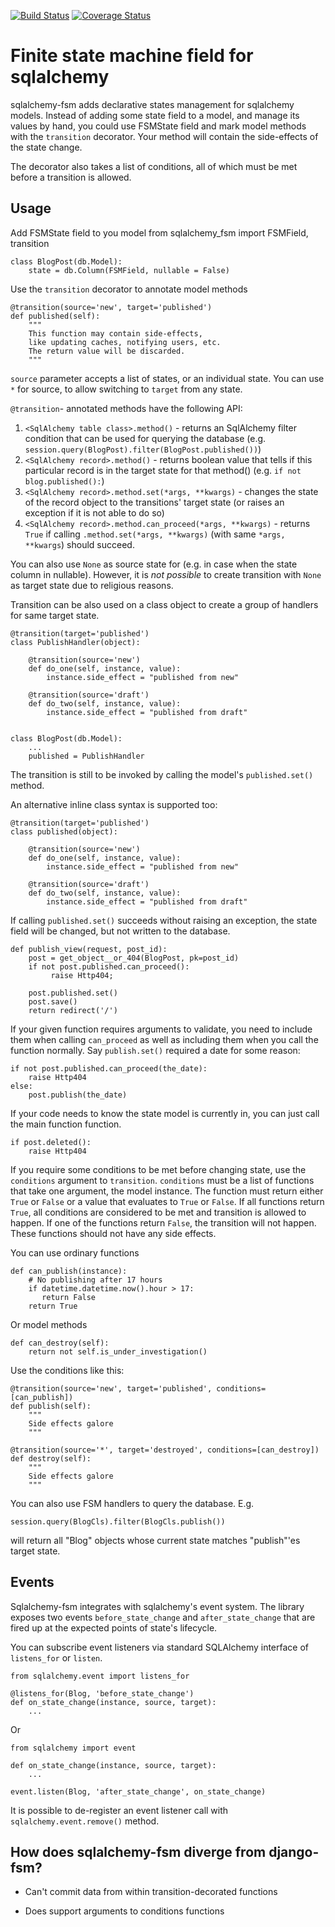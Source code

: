 [![Build Status](https://travis-ci.org/VRGhost/sqlalchemy-fsm.svg?branch=master)](https://travis-ci.org/VRGhost/sqlalchemy-fsm)
[![Coverage Status](https://coveralls.io/repos/github/VRGhost/sqlalchemy-fsm/badge.svg?branch=master)](https://coveralls.io/github/VRGhost/sqlalchemy-fsm?branch=master)

Finite state machine field for sqlalchemy
==============================================================

sqlalchemy-fsm adds declarative states management for sqlalchemy models.
Instead of adding some state field to a model, and manage its
values by hand, you could use FSMState field and mark model methods
with the `transition` decorator. Your method will contain the side-effects
of the state change.

The decorator also takes a list of conditions, all of which must be met
before a transition is allowed.

Usage
-----

Add FSMState field to you model
    from sqlalchemy_fsm import FSMField, transition

    class BlogPost(db.Model):
        state = db.Column(FSMField, nullable = False)


Use the `transition` decorator to annotate model methods

    @transition(source='new', target='published')
    def published(self):
        """
        This function may contain side-effects, 
        like updating caches, notifying users, etc.
        The return value will be discarded.
        """

`source` parameter accepts a list of states, or an individual state.
You can use `*` for source, to allow switching to `target` from any state.

`@transition`- annotated methods have the following API:
1. `<SqlAlchemy table class>.method()` - returns an SqlAlchemy filter condition that can be used for querying the database (e.g. `session.query(BlogPost).filter(BlogPost.published())`)
1. `<SqlAlchemy record>.method()` - returns boolean value that tells if this particular record is in the target state for that method() (e.g. `if not blog.published():`)
1. `<SqlAlchemy record>.method.set(*args, **kwargs)` - changes the state of the record object to the transitions' target state (or raises an exception if it is not able to do so)
1. `<SqlAlchemy record>.method.can_proceed(*args, **kwargs)` - returns `True` if calling `.method.set(*args, **kwargs)` (with same `*args, **kwargs`) should succeed.

You can also use `None` as source state for (e.g. in case when the state column in nullable).
However, it is _not possible_ to create transition with `None` as target state due to religious reasons.

Transition can be also used on a class object to create a group of handlers
for same target state.

    @transition(target='published')
    class PublishHandler(object):

        @transition(source='new')
        def do_one(self, instance, value):
            instance.side_effect = "published from new"

        @transition(source='draft')
        def do_two(self, instance, value):
            instance.side_effect = "published from draft"


    class BlogPost(db.Model):
        ...
        published = PublishHandler

The transition is still to be invoked by calling the model's `published.set()` method.

An alternative inline class syntax is supported too:

    @transition(target='published')
    class published(object):

        @transition(source='new')
        def do_one(self, instance, value):
            instance.side_effect = "published from new"

        @transition(source='draft')
        def do_two(self, instance, value):
            instance.side_effect = "published from draft"

If calling `published.set()` succeeds without raising an exception, the state field
will be changed, but not written to the database.

    def publish_view(request, post_id):
        post = get_object__or_404(BlogPost, pk=post_id)
        if not post.published.can_proceed():
             raise Http404;

        post.published.set()
        post.save()
        return redirect('/')


If your given function requires arguments to validate, you need to include them
when calling `can_proceed` as well as including them when you call the function
normally. Say `publish.set()` required a date for some reason:

    if not post.published.can_proceed(the_date):
        raise Http404
    else:
        post.publish(the_date)

If your code needs to know the state model is currently in, you can just call
the main function function.

    if post.deleted():
        raise Http404

If you require some conditions to be met before changing state, use the
`conditions` argument to `transition`. `conditions` must be a list of functions
that take one argument, the model instance.  The function must return either
`True` or `False` or a value that evaluates to `True` or `False`. If all
functions return `True`, all conditions are considered to be met and transition
is allowed to happen. If one of the functions return `False`, the transition
will not happen. These functions should not have any side effects.

You can use ordinary functions

    def can_publish(instance):
        # No publishing after 17 hours
        if datetime.datetime.now().hour > 17:
           return False
        return True

Or model methods

    def can_destroy(self):
        return not self.is_under_investigation()

Use the conditions like this:

    @transition(source='new', target='published', conditions=[can_publish])
    def publish(self):
        """
        Side effects galore
        """

    @transition(source='*', target='destroyed', conditions=[can_destroy])
    def destroy(self):
        """
        Side effects galore
        """

You can also use FSM handlers to query the database. E.g.

    session.query(BlogCls).filter(BlogCls.publish())

will return all "Blog" objects whose current state matches "publish"'es target state.

Events
------

Sqlalchemy-fsm integrates with sqlalchemy's event system.
The library exposes two events `before_state_change` and `after_state_change` that are fired up
at the expected points of state's lifecycle.

You can subscribe event listeners via standard SQLAlchemy interface of
`listens_for` or `listen`.

    from sqlalchemy.event import listens_for

    @listens_for(Blog, 'before_state_change')
    def on_state_change(instance, source, target):
        ...

Or

    from sqlalchemy import event

    def on_state_change(instance, source, target):
        ...

    event.listen(Blog, 'after_state_change', on_state_change)


It is possible to de-register an event listener call with `sqlalchemy.event.remove()` method.

How does sqlalchemy-fsm diverge from django-fsm?
------------------------------------------------

* Can't commit data from within transition-decorated functions

* Does support arguments to conditions functions
